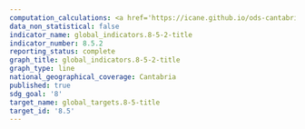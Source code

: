 ```yaml
---
computation_calculations: <a href='https://icane.github.io/ods-cantabria/assets/pdf/8.5.2.0.pdf' target='_blank'>Tasa de desempleo</a><br><a href='https://icane.github.io/ods-cantabria/assets/pdf/8.5.2.2.pdf' target='_blank'>Tasa de desempleo de hombres</a><br><a href='https://icane.github.io/ods-cantabria/assets/pdf/8.5.2.3.pdf' target='_blank'>Tasa de desempleo de mujeres</a>
data_non_statistical: false
indicator_name: global_indicators.8-5-2-title
indicator_number: 8.5.2
reporting_status: complete
graph_title: global_indicators.8-5-2-title
graph_type: line
national_geographical_coverage: Cantabria
published: true
sdg_goal: '8'
target_name: global_targets.8-5-title
target_id: '8.5'
---
```

